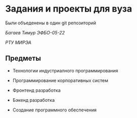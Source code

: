 # Задания и проекты для вуза

Были объеденены в один git репозиторий

_Багаев Тимур ЭФБО-05-22_

_РТУ МИРЭА_

## Предметы

- Технологии индустриалного программирования

- Программирование корпоративных систем

- Фронтенд разработка

- Бэкенд разработка

- Создание программного обеспечения
